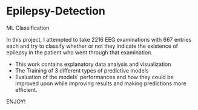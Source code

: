 # Epilepsy-Detection
ML Classification

In this project, I attempted to take 2216 EEG examinations with 667 entries each and try to classify whether or not they indicate the existence of epilepsy in the patient who went through that examination. 

* This work contains explanatory data analysis and visualization
* The Training of 3 different types of predictive models
* Evaluation of the models' performances and how they could be improved upon while improving results and making predictions more efficient.

ENJOY!
